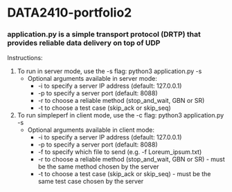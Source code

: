 # DATA2410-portfolio2
### application.py is a simple transport protocol (DRTP) that provides reliable data delivery on top of UDP
Instructions:
1) To run in server mode, use the -s flag: python3 application.py -s
	* Optional arguments available in server mode:
		* -i to specify a server IP address (default: 127.0.0.1)
		* -p to specify a server port (default: 8088)
		* -r to choose a reliable method (stop_and_wait, GBN or SR)
		* -t to choose a test case (skip_ack or skip_seq)
2) To run simpleperf in client mode, use the -c flag: python3 application.py -s
	* Optional arguments available in client mode:
		* -i to specify a server IP address (default: 127.0.0.1)
		* -p to specify a server port (default: 8088)
		* -f to specify which file to send (e.g. -f Loreum_ipsum.txt)
		* -r to choose a reliable method (stop_and_wait, GBN or SR) - must be the same method chosen by the server
		* -t to choose a test case (skip_ack or skip_seq) - must be the same test case chosen by the server
